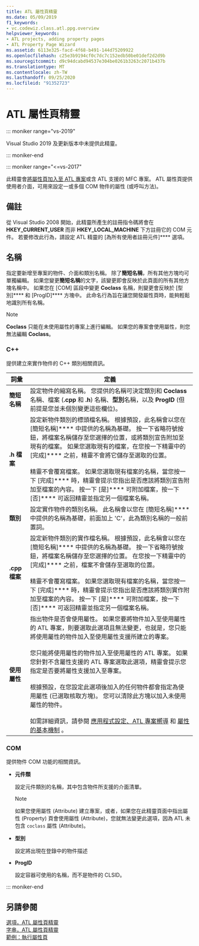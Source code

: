 ```yaml
---
title: ATL 屬性頁精靈
ms.date: 05/09/2019
f1_keywords:
- vc.codewiz.class.atl.ppg.overview
helpviewer_keywords:
- ATL projects, adding property pages
- ATL Property Page Wizard
ms.assetid: 6113e325-facd-4f68-b491-144d75209922
ms.openlocfilehash: c25e3b9194cf0c7dc7c152edb50be01def2d2d9b
ms.sourcegitcommit: d9c94dcabd94537e304be0261b3263c2071b437b
ms.translationtype: MT
ms.contentlocale: zh-TW
ms.lasthandoff: 09/25/2020
ms.locfileid: "91352723"
---
```

# <a name="atl-property-page-wizard"></a>ATL 屬性頁精靈

::: moniker range="vs-2019"

Visual Studio 2019 及更新版本中未提供此精靈。

::: moniker-end

::: moniker range="<=vs-2017"

此精靈會[將屬性頁加入至 ATL 專案](../../atl/reference/adding-an-atl-property-page.md)或含 ATL 支援的 MFC 專案。 ATL 屬性頁提供使用者介面，可用來設定一或多個 COM 物件的屬性 (或呼叫方法)。

## <a name="remarks"></a>備註

從 Visual Studio 2008 開始，此精靈所產生的註冊指令碼將會在 **HKEY_CURRENT_USER** 而非 **HKEY_LOCAL_MACHINE** 下方註冊它的 COM 元件。 若要修改此行為，請設定 ATL 精靈的 [為所有使用者註冊元件]**** 選項。

## <a name="names"></a>名稱

指定要新增至專案的物件、介面和類別名稱。 除了**簡短名稱**，所有其他方塊均可單獨編輯。 如果您變更**簡短名稱**的文字，該變更即會反映於此頁面的所有其他方塊名稱中。 如果您在 [COM] 區段中變更 **Coclass** 名稱，則變更會反映於 [型別]**** 和 [ProgID]**** 方塊中。 此命名行為旨在讓您開發屬性頁時，能夠輕鬆地識別所有名稱。

> [!NOTE]
> **Coclass** 只能在未使用屬性的專案上進行編輯。 如果您的專案會使用屬性，則您無法編輯 **Coclass**。

### <a name="c"></a>C++

提供建立來實作物件的 C++ 類別相關資訊。

|詞彙|定義|
|-|-|
|**簡短名稱**|設定物件的縮寫名稱。 您提供的名稱可決定類別和 **Coclass** 名稱、檔案 (**.cpp** 和 **.h**) 名稱、**型別**名稱，以及 **ProgID** (但前提是您並未個別變更這些欄位)。|
|**.h 檔案**|設定新物件類別的標頭檔名稱。 根據預設，此名稱會以您在 [簡短名稱]**** 中提供的名稱為基礎。 按一下省略符號按鈕，將檔案名稱儲存至您選擇的位置，或將類別宣告附加至現有的檔案。 如果您選取現有的檔案，在您按一下精靈中的 [完成]**** 之前，精靈不會將它儲存至選取的位置。<br /><br /> 精靈不會覆寫檔案。 如果您選取現有檔案的名稱，當您按一下 [完成]**** 時，精靈會提示您指出是否應該將類別宣告附加至檔案的內容。 按一下 [是]**** 可附加檔案，按一下 [否]**** 可返回精靈並指定另一個檔案名稱。|
|**類別**|設定實作物件的類別名稱。 此名稱會以您在 [簡短名稱]**** 中提供的名稱為基礎，前面加上 'C'，此為類別名稱的一般前置詞。|
|**.cpp 檔案**|設定新物件類別的實作檔名稱。 根據預設，此名稱會以您在 [簡短名稱]**** 中提供的名稱為基礎。 按一下省略符號按鈕，將檔案名稱儲存至您選擇的位置。 在您按一下精靈中的 [完成]**** 之前，檔案不會儲存至選取的位置。<br /><br /> 精靈不會覆寫檔案。 如果您選取現有檔案的名稱，當您按一下 [完成]**** 時，精靈會提示您指出是否應該將類別實作附加至檔案的內容。 按一下 [是]**** 可附加檔案，按一下 [否]**** 可返回精靈並指定另一個檔案名稱。|
|**使用屬性**|指出物件是否會使用屬性。 如果您要將物件加入至使用屬性的 ATL 專案，則要選取此選項且無法變更，也就是，您只能將使用屬性的物件加入至使用屬性支援所建立的專案。<br /><br /> 您只能將使用屬性的物件加入至使用屬性的 ATL 專案。 如果您針對不含屬性支援的 ATL 專案選取此選項，精靈會提示您指定是否要將屬性支援加入至專案。<br /><br /> 根據預設，在您設定此選項後加入的任何物件都會指定為使用屬性 (已選取核取方塊)。 您可以清除此方塊以加入未使用屬性的物件。<br /><br /> 如需詳細資訊，請參閱 [應用程式設定、ATL 專案嚮導](../../atl/reference/application-settings-atl-project-wizard.md) 和 [屬性的基本機制](../../windows/attributes/cpp-attributes-com-net.md#basic-mechanics-of-attributes) 。|

### <a name="com"></a>COM

提供物件 COM 功能的相關資訊。

- **元件類**

   設定元件類別的名稱，其中包含物件所支援的介面清單。

   > [!NOTE]
   > 如果您使用屬性 (Attribute) 建立專案，或者，如果您在此精靈頁面中指出屬性 (Property) 頁會使用屬性 (Attribute)，您就無法變更此選項，因為 ATL 未包含 `coclass` 屬性 (Attribute)。

- **型別**

   設定將出現在登錄中的物件描述

- **ProgID**

   設定容器可使用的名稱，而不是物件的 CLSID。

::: moniker-end

## <a name="see-also"></a>另請參閱

[選項，ATL 屬性頁精靈](../../atl/reference/options-atl-property-page-wizard.md)<br/>
[字串，ATL 屬性頁精靈](../../atl/reference/strings-atl-property-page-wizard.md)<br/>
[範例：執行屬性頁](../../atl/example-implementing-a-property-page.md)
